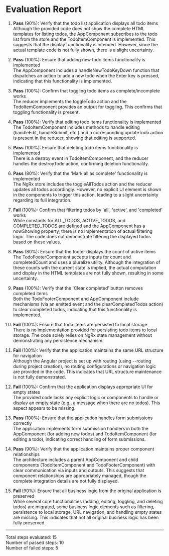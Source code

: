# Evaluation Report

1. **Pass** (90%): Verify that the todo list application displays all todo items  
   Although the provided code does not show the complete HTML templates for listing todos, the AppComponent subscribes to the todo list from the store and the TodoItemComponent is implemented. This suggests that the display functionality is intended. However, since the actual template code is not fully shown, there is a slight uncertainty.

2. **Pass** (100%): Ensure that adding new todo items functionality is implemented  
   The AppComponent includes a handleNewTodoKeyDown function that dispatches an action to add a new todo when the Enter key is pressed, indicating that this functionality is implemented.

3. **Pass** (100%): Confirm that toggling todo items as complete/incomplete works  
   The reducer implements the toggleTodo action and the TodoItemComponent provides an output for toggling. This confirms that toggling functionality is present.

4. **Pass** (100%): Verify that editing todo items functionality is implemented  
   The TodoItemComponent includes methods to handle editing (handleEdit, handleSubmit, etc.) and a corresponding updateTodo action is present in the reducer, showing that editing is supported.

5. **Pass** (100%): Ensure that deleting todo items functionality is implemented  
   There is a destroy event in TodoItemComponent, and the reducer handles the destroyTodo action, confirming deletion functionality.

6. **Pass** (80%): Verify that the 'Mark all as complete' functionality is implemented  
   The NgRx store includes the toggleAllTodos action and the reducer updates all todos accordingly. However, no explicit UI element is shown in the components to trigger this action, leading to a slight uncertainty regarding its full integration.

7. **Fail** (100%): Confirm that filtering todos by 'all', 'active', and 'completed' works  
   While constants for ALL_TODOS, ACTIVE_TODOS, and COMPLETED_TODOS are defined and the AppComponent has a nowShowing property, there is no implementation of actual filtering logic. The code does not demonstrate filtering the displayed todos based on these values.

8. **Pass** (80%): Ensure that the footer displays the count of active items  
   The TodoFooterComponent accepts inputs for count and completedCount and uses a pluralize utility. Although the integration of these counts with the current state is implied, the actual computation and display in the HTML templates are not fully shown, resulting in some uncertainty.

9. **Pass** (100%): Verify that the 'Clear completed' button removes completed items  
   Both the TodoFooterComponent and AppComponent include mechanisms (via an emitted event and the clearCompletedTodos action) to clear completed todos, indicating that this functionality is implemented.

10. **Fail** (100%): Ensure that todo items are persisted to local storage  
    There is no implementation provided for persisting todo items to local storage. The code solely relies on NgRx state management without demonstrating any persistence mechanism.

11. **Fail** (100%): Verify that the application maintains the same URL structure for navigation  
    Although the Angular project is set up with routing (using --routing during project creation), no routing configurations or navigation logic are provided in the code. This indicates that URL structure maintenance is not fully demonstrated.

12. **Fail** (100%): Confirm that the application displays appropriate UI for empty states  
    The provided code lacks any explicit logic or components to handle or display an empty state (e.g., a message when there are no todos). This aspect appears to be missing.

13. **Pass** (100%): Ensure that the application handles form submissions correctly  
    The application implements form submission handlers in both the AppComponent (for adding new todos) and TodoItemComponent (for editing a todo), indicating correct handling of form submissions.

14. **Pass** (90%): Verify that the application maintains proper component relationships  
    The architecture includes a parent AppComponent and child components (TodoItemComponent and TodoFooterComponent) with clear communication via inputs and outputs. This suggests that component relationships are appropriately managed, though the complete integration details are not fully displayed.

15. **Fail** (90%): Ensure that all business logic from the original application is preserved  
    While several core functionalities (adding, editing, toggling, and deleting todos) are migrated, some business logic elements such as filtering, persistence to local storage, URL navigation, and handling empty states are missing. This indicates that not all original business logic has been fully preserved.

---

Total steps evaluated: 15  
Number of passed steps: 10  
Number of failed steps: 5